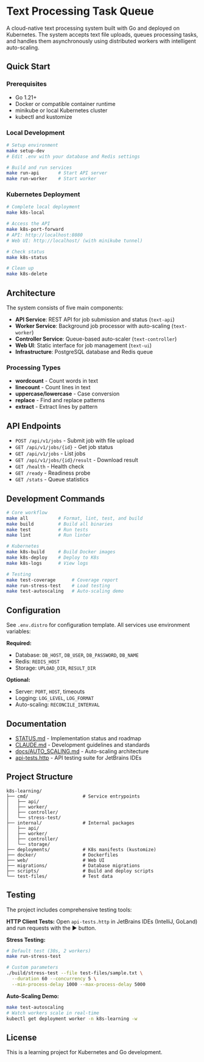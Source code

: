 # Text Processing Task Queue

A cloud-native text processing system built with Go and deployed on Kubernetes. The system accepts text file uploads, queues processing tasks, and handles them asynchronously using distributed workers with intelligent auto-scaling.

## Quick Start

### Prerequisites
- Go 1.21+
- Docker or compatible container runtime
- minikube or local Kubernetes cluster
- kubectl and kustomize

### Local Development

```bash
# Setup environment
make setup-dev
# Edit .env with your database and Redis settings

# Build and run services
make run-api       # Start API server
make run-worker    # Start worker
```

### Kubernetes Deployment

```bash
# Complete local deployment
make k8s-local

# Access the API
make k8s-port-forward
# API: http://localhost:8080
# Web UI: http://localhost/ (with minikube tunnel)

# Check status
make k8s-status

# Clean up
make k8s-delete
```

## Architecture

The system consists of five main components:

- **API Service**: REST API for job submission and status (`text-api`)
- **Worker Service**: Background job processor with auto-scaling (`text-worker`)
- **Controller Service**: Queue-based auto-scaler (`text-controller`)
- **Web UI**: Static interface for job management (`text-ui`)
- **Infrastructure**: PostgreSQL database and Redis queue

### Processing Types

- **wordcount** - Count words in text
- **linecount** - Count lines in text
- **uppercase/lowercase** - Case conversion
- **replace** - Find and replace patterns
- **extract** - Extract lines by pattern

## API Endpoints

- `POST /api/v1/jobs` - Submit job with file upload
- `GET /api/v1/jobs/{id}` - Get job status
- `GET /api/v1/jobs` - List jobs
- `GET /api/v1/jobs/{id}/result` - Download result
- `GET /health` - Health check
- `GET /ready` - Readiness probe
- `GET /stats` - Queue statistics

## Development Commands

```bash
# Core workflow
make all           # Format, lint, test, and build
make build         # Build all binaries
make test          # Run tests
make lint          # Run linter

# Kubernetes
make k8s-build     # Build Docker images
make k8s-deploy    # Deploy to K8s
make k8s-logs      # View logs

# Testing
make test-coverage      # Coverage report
make run-stress-test    # Load testing
make test-autoscaling   # Auto-scaling demo
```

## Configuration

See `.env.distro` for configuration template. All services use environment variables:

**Required:**
- Database: `DB_HOST`, `DB_USER`, `DB_PASSWORD`, `DB_NAME`
- Redis: `REDIS_HOST`
- Storage: `UPLOAD_DIR`, `RESULT_DIR`

**Optional:**
- Server: `PORT`, `HOST`, timeouts
- Logging: `LOG_LEVEL`, `LOG_FORMAT`
- Auto-scaling: `RECONCILE_INTERVAL`

## Documentation

- [STATUS.md](STATUS.md) - Implementation status and roadmap
- [CLAUDE.md](CLAUDE.md) - Development guidelines and standards
- [docs/AUTO_SCALING.md](docs/AUTO_SCALING.md) - Auto-scaling architecture
- [api-tests.http](api-tests.http) - API testing suite for JetBrains IDEs

## Project Structure

```
k8s-learning/
├── cmd/                    # Service entrypoints
│   ├── api/
│   ├── worker/
│   ├── controller/
│   └── stress-test/
├── internal/               # Internal packages
│   ├── api/
│   ├── worker/
│   ├── controller/
│   └── storage/
├── deployments/            # K8s manifests (kustomize)
├── docker/                 # Dockerfiles
├── web/                    # Web UI
├── migrations/             # Database migrations
├── scripts/                # Build and deploy scripts
└── test-files/             # Test data
```

## Testing

The project includes comprehensive testing tools:

**HTTP Client Tests:**
Open `api-tests.http` in JetBrains IDEs (IntelliJ, GoLand) and run requests with the ▶️ button.

**Stress Testing:**
```bash
# Default test (30s, 2 workers)
make run-stress-test

# Custom parameters
./build/stress-test --file test-files/sample.txt \
  --duration 60 --concurrency 5 \
  --min-process-delay 1000 --max-process-delay 5000
```

**Auto-Scaling Demo:**
```bash
make test-autoscaling
# Watch workers scale in real-time
kubectl get deployment worker -n k8s-learning -w
```

## License

This is a learning project for Kubernetes and Go development.
